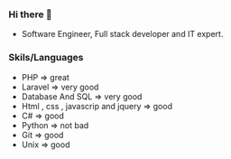 ### Hi there 👋
- Software Engineer, Full stack developer and IT expert.

### Skils/Languages
- PHP => great
- Laravel => very good
- Database And SQL => very good
- Html , css , javascrip and jquery => good
- C# => good
- Python => not bad
- Git => good
- Unix => good
<!--
**mhmalekian/mhmalekian** is a ✨ _special_ ✨ repository because its `README.md` (this file) appears on your GitHub profile.

Here are some ideas to get you started:

- 🔭 I’m currently working on ...
- 🌱 I’m currently learning ...
- 👯 I’m looking to collaborate on ...
- 🤔 I’m looking for help with ...
- 💬 Ask me about ...
- 📫 How to reach me: ...
- 😄 Pronouns: ...
- ⚡ Fun fact: ...
-->
